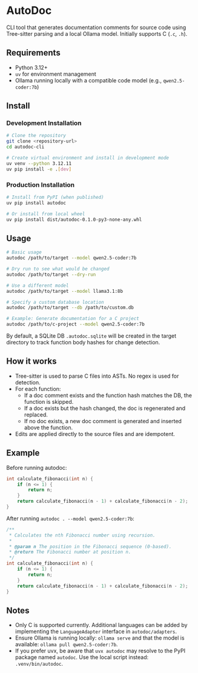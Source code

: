 AutoDoc
=======

CLI tool that generates documentation comments for source code using Tree-sitter parsing and a local Ollama model. Initially supports C (`.c`, `.h`).

Requirements
------------
- Python 3.12+
- `uv` for environment management
- Ollama running locally with a compatible code model (e.g., `qwen2.5-coder:7b`)

Install
-------

### Development Installation

```bash
# Clone the repository
git clone <repository-url>
cd autodoc-cli

# Create virtual environment and install in development mode
uv venv --python 3.12.11
uv pip install -e .[dev]
```

### Production Installation

```bash
# Install from PyPI (when published)
uv pip install autodoc

# Or install from local wheel
uv pip install dist/autodoc-0.1.0-py3-none-any.whl
```

Usage
-----

```bash
# Basic usage
autodoc /path/to/target --model qwen2.5-coder:7b

# Dry run to see what would be changed
autodoc /path/to/target --dry-run

# Use a different model
autodoc /path/to/target --model llama3.1:8b

# Specify a custom database location
autodoc /path/to/target --db /path/to/custom.db

# Example: Generate documentation for a C project
autodoc /path/to/c-project --model qwen2.5-coder:7b
```

By default, a SQLite DB `.autodoc.sqlite` will be created in the target directory to track function body hashes for change detection.

How it works
------------
- Tree-sitter is used to parse C files into ASTs. No regex is used for detection.
- For each function:
  - If a doc comment exists and the function hash matches the DB, the function is skipped.
  - If a doc exists but the hash changed, the doc is regenerated and replaced.
  - If no doc exists, a new doc comment is generated and inserted above the function.
- Edits are applied directly to the source files and are idempotent.

Example
-------

Before running autodoc:
```c
int calculate_fibonacci(int n) {
    if (n <= 1) {
        return n;
    }
    return calculate_fibonacci(n - 1) + calculate_fibonacci(n - 2);
}
```

After running `autodoc . --model qwen2.5-coder:7b`:
```c
/**
 * Calculates the nth Fibonacci number using recursion.
 *
 * @param n The position in the Fibonacci sequence (0-based).
 * @return The Fibonacci number at position n.
 */
int calculate_fibonacci(int n) {
    if (n <= 1) {
        return n;
    }
    return calculate_fibonacci(n - 1) + calculate_fibonacci(n - 2);
}
```

Notes
-----
- Only C is supported currently. Additional languages can be added by implementing the `LanguageAdapter` interface in `autodoc/adapters`.
- Ensure Ollama is running locally: `ollama serve` and that the model is available: `ollama pull qwen2.5-coder:7b`.
- If you prefer uvx, be aware that `uvx autodoc` may resolve to the PyPI package named `autodoc`. Use the local script instead: `.venv/bin/autodoc`.


